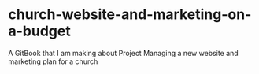 # church-website-and-marketing-on-a-budget
A GitBook that I am making about Project Managing a new website and marketing plan for a church
